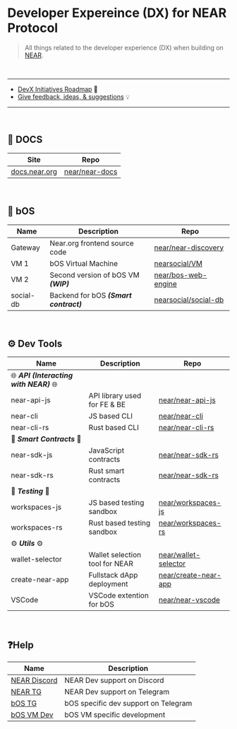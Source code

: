 # Developer Expereince (DX) for NEAR Protocol

> All things related to the developer experience (DX) when building on [NEAR](https://near.org).

<br />

___

- [DevX Initiatives Roadmap](https://github.com/orgs/near/projects/75/views/1?pane=info) 💪
- [Give feedback, ideas, & suggestions](https://github.com/near/DX/issues/new) 💡

___

<br/>

## 📂 DOCS

| Site | Repo |
| ----------- | ----------- |
| [docs.near.org](https://docs.near.org)   |[near/near-docs](https://github.com/near/near-docs)|

<br/>

## 🚀 bOS  

| Name      | Description | Repo |
| ----------- | ----------- | --- |
| Gateway     | Near.org frontend source code  |[near/near-discovery](https://github.com/near/near-discovery)|
| VM 1   | bOS Virtual Machine  | [nearsocial/VM](https://github.com/NearSocial/VM) |
| VM 2 | Second version of bOS VM ***(WIP)*** | [near/bos-web-engine](https://github.com/near/bos-web-engine) |
| social-db | Backend for bOS ***(Smart contract)*** | [nearsocial/social-db](https://github.com/NearSocial/social-db)

<br/>

## ⚙️ Dev Tools  

| Name      | Description | Repo |
| ----------- | ----------- | --- |
| 🌐 ***API (Interacting with NEAR)*** 🌐|
| near-api-js | API library used for FE & BE |[near/near-api-js](https://github.com/near)|
| near-cli | JS based CLI | [near/near-cli](https://github.com/near/near-cli)|
| near-cli-rs| Rust based CLI | [near/near-cli-rs](https://github.com/near/near-cli-rs)
| 📝 ***Smart Contracts*** 📝|
| near-sdk-js|JavaScript contracts| [near/near-sdk-rs](https://github.com/near/near-sdk-rs)|
| near-sdk-rs|Rust smart contracts| [near/near-sdk-rs](https://github.com/near/near-sdk-rs)|
|🧪 ***Testing*** 🧪|
| workspaces-js|JS based testing sandbox |[near/workspaces-js](https://github.com/near/workspaces-js)|
| workspaces-rs|Rust based testing sandbox|[near/workspaces-rs](https://github.com/near/workspaces-rs)|
|⚙️ ***Utils*** ⚙️|
| wallet-selector |Wallet selection tool for NEAR|[near/wallet-selector](https://github.com/near/wallet-selector)|
| create-near-app |Fullstack dApp deployment|[near/create-near-app](https://github.com/near/create-near-app)|
| VSCode | VSCode extention for bOS | [near/near-vscode](https://github.com/near/near-vscode) |

</br>

## ❓Help
| Name      | Description |
| ----------- | ----------- |
| [NEAR Discord](http://near.chat) | NEAR Dev support on Discord |
|[NEAR TG](https://t.me/neardev)| NEAR Dev support on Telegram |
| [bOS TG](https://t.me/NEARisBOS) | bOS specific dev support on Telegram |
| [bOS VM Dev](https://t.me/NearSocialDev)| bOS VM specific development |
